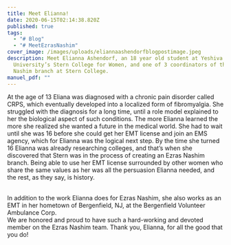 ```yaml
---
title: Meet Elianna!
date: 2020-06-15T02:14:38.820Z
published: true
tags:
  - "# Blog"
  - "# MeetEzrasNashim"
cover_image: /images/uploads/eliannaashendorfblogpostimage.jpeg
description: Meet Elianna Ashendorf, an 18 year old student at Yeshiva
  University’s Stern College for Women, and one of 3 coordinators of the Ezras
  Nashim branch at Stern College.
manuel_pdf: ""
---
```

At the age of 13 Eliana was diagnosed with a chronic pain disorder called CRPS, which eventually developed into a localized form of fibromyalgia. She struggled with the diagnosis for a long time, until a role model explained to her the biological aspect of such conditions. The more Elianna learned the more she realized she wanted a future in the medical world. She had to wait until she was 16 before she could get her EMT license and join an EMS agency, which for Elianna was the logical next step. By the time she turned 16 Elianna was already researching colleges, and that’s when she discovered that Stern was in the process of creating an Ezras Nashim branch. Being able to use her EMT license surrounded by other women who share the same values as her was all the persuasion Elianna needed, and the rest, as they say, is history.

\
In addition to the work Elianna does for Ezras Nashim, she also works as an EMT in her hometown of Bergenfield, NJ, at the Bergenfield Volunteer Ambulance Corp.\
We are honored and proud to have such a hard-working and devoted member on the Ezras Nashim team. Thank you, Elianna, for all the good that you do!